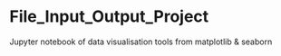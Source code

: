 # File_Input_Output_Project
Jupyter notebook of  data visualisation tools from matplotlib &amp; seaborn
